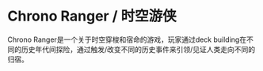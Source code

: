 # Chrono Ranger / 时空游侠

Chrono Ranger是一个关于时空穿梭和宿命的游戏，玩家通过deck building在不同的历史年代间探险，通过触发/改变不同的历史事件来引领/见证人类走向不同的归宿。